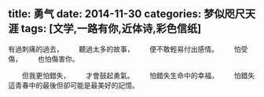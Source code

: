 title: 勇气
date: 2014-11-30
categories: 梦似咫尺天涯
tags: [文学,一路有你,近体诗,彩色信纸]
---
  有過刺痛的過去，
　　聽過太多的故事，
　　便不敢輕易付出感情。
　　怕受傷，
　　也怕傷害你。

　　但我更怕錯失，
　　才會鼓起勇氣。
　　怕錯失生命中的幸福，
　　怕錯失這青春中的最後但卻可能是最美好的記憶。
